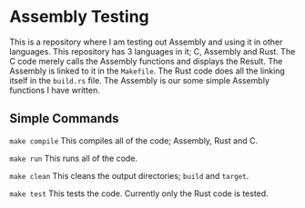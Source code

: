 Assembly Testing
================

This is a repository where I am testing out Assembly and using it in other languages.
This repository has 3 languages in it; C, Assembly and Rust.
The C code merely calls the Assembly functions and displays the Result.
The Assembly is linked to it in the `Makefile`.
The Rust code does all the linking itself in the `build.rs` file.
The Assembly is our some simple Assembly functions I have written.

Simple Commands
---------------

`make compile`
This compiles all of the code; Assembly, Rust and C.

`make run`
This runs all of the code.

`make clean`
This cleans the output directories; `build` and `target`.

`make test`
This tests the code.
Currently only the Rust code is tested.

